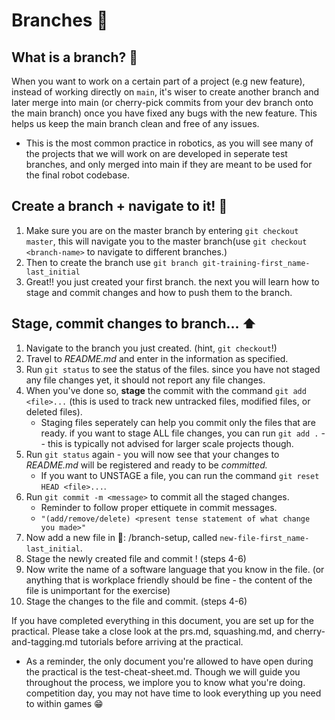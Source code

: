 # Branches 🌿

## What is a branch? 🤔
When you want to work on a certain part of a project (e.g new feature), instead of working directly on `main`, it's wiser to create another branch and later merge into main (or cherry-pick commits from your dev branch onto the main branch) once you have fixed any bugs with the new feature. This helps us keep the main branch clean and free of any issues.
- This is the most common practice in robotics, as you will see many of the projects that we will work on are developed in seperate test branches, and only merged into main if they are meant to be used for the final robot codebase.

## Create a branch + navigate to it! 🔀
1. Make sure you are on the master branch by entering `git checkout master`, this will navigate you to the master branch(use `git checkout <branch-name>` to navigate to different branches.)
2. Then to create the branch use `git branch git-training-first_name-last_initial`
3. Great!! you just created your first branch. the next you will learn how to stage and commit changes and how to push them to the branch.

## Stage, commit changes to branch... :arrow_up:
1. Navigate to the branch you just created. (hint, `git checkout`!)
2. Travel to *README.md* and enter in the information as specified. 
3. Run `git status` to see the status of the files. since you have not staged any file changes yet, it should not report any file changes. 
4. When you've done so, **stage** the commit with the command `git add <file>...` (this is used to track new untracked files, modified files, or deleted files).
   - Staging files seperately can help you commit only the files that are ready. if you want to stage ALL file changes, you can run `git add .` -- this is typically not advised for larger scale projects though.
5. Run `git status` again - you will now see that your changes to *README.md* will be registered and ready to be *committed.*
   - If you want to UNSTAGE a file, you can run the command `git reset HEAD <file>...`. 
6. Run `git commit -m <message>` to commit all the staged changes. 
    - Reminder to follow proper ettiquete in commit messages. 
    - `"(add/remove/delete) <present tense statement of what change you made>"`
7. Now add a new file in 📁: /branch-setup, called `new-file-first_name-last_initial`.
8. Stage the newly created file and commit ! (steps 4-6)
9. Now write the name  of a software language that you know in the file. (or anything that is workplace friendly should be fine - the content of the file is unimportant for the exercise)
10. Stage the changes to the file and commit. (steps 4-6)

If you have completed everything in this document, you are set up for the practical. 
Please take a close look at the prs.md, squashing.md, and cherry-and-tagging.md tutorials before arriving at the practical.
- As a reminder, the only document you're allowed to have open during the practical is the test-cheat-sheet.md. Though we will guide you throughout the process, we implore you to know what you're doing. competition day, you may not have time to look everything up you need to within games :grin: